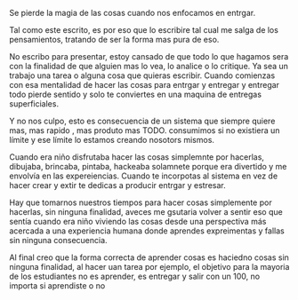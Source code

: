
Se pierde la magia de las cosas cuando nos enfocamos en entrgar. 

Tal como este escrito, es por eso que lo escribire tal cual me salga de los pensamientos, tratando de ser la forma mas pura de eso. 

No escribo para presentar, estoy cansado de que todo lo que hagamos sera con la finalidad de que alguien mas lo vea, lo analice o lo critique. Ya sea un trabajo una tarea o alguna cosa que quieras escribir. Cuando comienzas con esa mentalidad de hacer las cosas para entrgar y entregar y entregar todo pierde sentido y solo te conviertes en una maquina de entregas superficiales. 

Y no nos culpo, esto es consecuencia de un sistema que siempre quiere mas, mas rapido , mas produto mas TODO. consumimos si no existiera un límite y ese límite lo estamos creando nosotors mismos.

Cuando era niño disfrutaba hacer las cosas simplemnte por hacerlas, dibujaba, brincaba, pintaba, hackeaba solamnete porque era divertido y me envolvía en las expereiencias. Cuando te incorpotas al sistema en vez de hacer crear y extir te dedicas a producir entrgar y estresar. 

Hay que tomarnos nuestros tiempos para hacer cosas simplemente por hacerlas, sin ninguna finalidad, aveces me gsutaria volver a sentir eso que sentía cuando era niño viviendo las cosas desde una perspectiva más acercada a una experiencia humana donde aprendes expreimentas y fallas sin ninguna consecuencia. 

Al final creo que la forma correcta de aprender cosas es haciedno cosas sin ninguna finalidad, al hacer uan tarea por ejemplo, el objetivo para la mayoria de los estudiantes no es aprender, es entregar y salir con un 100, no importa si aprendiste o no 